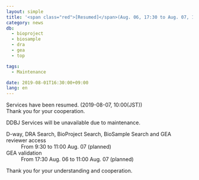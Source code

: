 ```yaml
---
layout: simple
title: '<span class="red">[Resumed]</span>(Aug. 06, 17:30 to Aug. 07, 11:00) D-way, DRA Search, BioProject Search, BioSample Search, GEA reviewer access will be unavailable '
category: news
db:
  - bioproject
  - biosample
  - dra
  - gea
  - top

tags:
  - Maintenance

date: 2019-08-01T16:30:00+09:00
lang: en
---
```


<p class="red">Services have been resumed. (2019-08-07, 10:00(JST))<br>Thank you for your cooperation.</p>

<p>DDBJ Services will be unavailable due to maintenance.</p>

<dl>
    <dt>D-way, DRA Search, BioProject Search, BioSample Search and GEA reviewer access</dt>
    <dd>From 9:30 to 11:00 Aug. 07 (planned)</dd>
    <dt>GEA validation</dt>
    <dd>From 17:30 Aug. 06 to 11:00 Aug. 07 (planned)</dd>
</dl>

<p>Thank you for your understanding and cooperation.</p>
